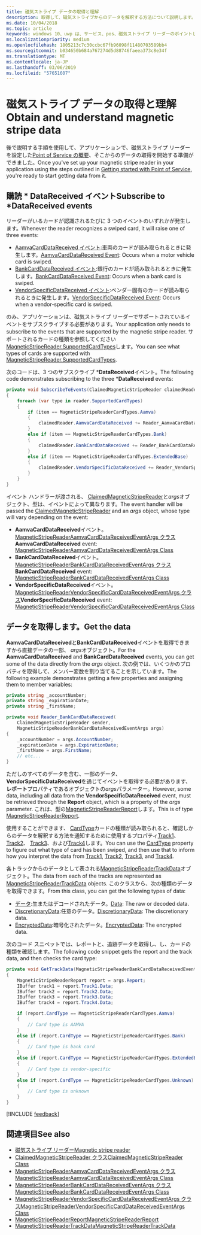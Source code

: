 ```yaml
---
title: 磁気ストライプ データの取得と理解
description: 取得して、磁気ストライプからのデータを解釈する方法について説明します。
ms.date: 10/04/2018
ms.topic: article
keywords: windows 10、uwp は、サービス、pos、磁気ストライプ リーダーのポイントします。
ms.localizationpriority: medium
ms.openlocfilehash: 1805213c7c30ccbc67fb96098f11480703589bb4
ms.sourcegitcommit: b034650b684a767274d5d88746faeea373c8e34f
ms.translationtype: MT
ms.contentlocale: ja-JP
ms.lasthandoff: 03/06/2019
ms.locfileid: "57651607"
---
```

# <a name="obtain-and-understand-magnetic-stripe-data"></a><span data-ttu-id="b2124-104">磁気ストライプ データの取得と理解</span><span class="sxs-lookup"><span data-stu-id="b2124-104">Obtain and understand magnetic stripe data</span></span>

<span data-ttu-id="b2124-105">後で説明する手順を使用して、アプリケーションで、磁気ストライプ リーダーを設定した[Point of Service の概要](pos-basics.md)、そこからのデータの取得を開始する準備ができました。</span><span class="sxs-lookup"><span data-stu-id="b2124-105">Once you've set up your magnetic stripe reader in your application using the steps outlined in [Getting started with Point of Service](pos-basics.md), you're ready to start getting data from it.</span></span>

## <a name="subscribe-to-datareceived-events"></a><span data-ttu-id="b2124-106">購読 \* DataReceived イベント</span><span class="sxs-lookup"><span data-stu-id="b2124-106">Subscribe to \*DataReceived events</span></span>

<span data-ttu-id="b2124-107">リーダーがいるカードが認識されるたびに 3 つのイベントのいずれかが発生します。</span><span class="sxs-lookup"><span data-stu-id="b2124-107">Whenever the reader recognizes a swiped card, it will raise one of three events:</span></span>

* <span data-ttu-id="b2124-108">[AamvaCardDataReceived イベント](https://docs.microsoft.com/uwp/api/windows.devices.pointofservice.claimedmagneticstripereader.aamvacarddatareceived):車両のカードが読み取られるときに発生します。</span><span class="sxs-lookup"><span data-stu-id="b2124-108">[AamvaCardDataReceived Event](https://docs.microsoft.com/uwp/api/windows.devices.pointofservice.claimedmagneticstripereader.aamvacarddatareceived): Occurs when a motor vehicle card is swiped.</span></span>
* <span data-ttu-id="b2124-109">[BankCardDataReceived イベント](https://docs.microsoft.com/uwp/api/windows.devices.pointofservice.claimedmagneticstripereader.aamvacarddatareceived):銀行のカードが読み取られるときに発生します。</span><span class="sxs-lookup"><span data-stu-id="b2124-109">[BankCardDataReceived Event](https://docs.microsoft.com/uwp/api/windows.devices.pointofservice.claimedmagneticstripereader.aamvacarddatareceived): Occurs when a bank card is swiped.</span></span>
* <span data-ttu-id="b2124-110">[VendorSpecificDataReceived イベント](https://docs.microsoft.com/uwp/api/windows.devices.pointofservice.claimedmagneticstripereader.vendorspecificdatareceived):ベンダー固有のカードが読み取られるときに発生します。</span><span class="sxs-lookup"><span data-stu-id="b2124-110">[VendorSpecificDataReceived Event](https://docs.microsoft.com/uwp/api/windows.devices.pointofservice.claimedmagneticstripereader.vendorspecificdatareceived): Occurs when a vendor-specific card is swiped.</span></span>

<span data-ttu-id="b2124-111">のみ、アプリケーションは、磁気ストライプ リーダーでサポートされているイベントをサブスクライブする必要があります。</span><span class="sxs-lookup"><span data-stu-id="b2124-111">Your application only needs to subscribe to the events that are supported by the magnetic stripe reader.</span></span> <span data-ttu-id="b2124-112">サポートされるカードの種類を参照してください[MagneticStripeReader.SupportedCardTypes](https://docs.microsoft.com/uwp/api/windows.devices.pointofservice.magneticstripereader.supportedcardtypes
)します。</span><span class="sxs-lookup"><span data-stu-id="b2124-112">You can see what types of cards are supported with [MagneticStripeReader.SupportedCardTypes](https://docs.microsoft.com/uwp/api/windows.devices.pointofservice.magneticstripereader.supportedcardtypes
).</span></span>

<span data-ttu-id="b2124-113">次のコードは、3 つのサブスクライブ \***DataReceived**イベント。</span><span class="sxs-lookup"><span data-stu-id="b2124-113">The following code demonstrates subscribing to the three \***DataReceived** events:</span></span>

```cs
private void SubscribeToEvents(ClaimedMagneticStripeReader claimedReader, MagneticStripeReader reader)
{
    foreach (var type in reader.SupportedCardTypes)
    {
        if (item == MagneticStripeReaderCardTypes.Aamva)
        {
            claimedReader.AamvaCardDataReceived += Reader_AamvaCardDataReceived;
        }
        else if (item == MagneticStripeReaderCardTypes.Bank)
        {
            claimedReader.BankCardDataReceived += Reader_BankCardDataReceived;
        }
        else if (item == MagneticStripeReaderCardTypes.ExtendedBase)
        {
            claimedReader.VendorSpecificDataReceived += Reader_VendorSpecificDataReceived;
        }
    }
}
```

<span data-ttu-id="b2124-114">イベント ハンドラーが渡される、 [ClaimedMagneticStripeReader](https://docs.microsoft.com/uwp/api/windows.devices.pointofservice.claimedmagneticstripereader)と*args*オブジェクト、型は、イベントによって異なります。</span><span class="sxs-lookup"><span data-stu-id="b2124-114">The event handler will be passed the [ClaimedMagneticStripeReader](https://docs.microsoft.com/uwp/api/windows.devices.pointofservice.claimedmagneticstripereader) and an *args* object, whose type will vary depending on the event:</span></span>

* <span data-ttu-id="b2124-115">**AamvaCardDataReceived**イベント。[MagneticStripeReaderAamvaCardDataReceivedEventArgs クラス](https://docs.microsoft.com/uwp/api/windows.devices.pointofservice.magneticstripereaderaamvacarddatareceivedeventargs)</span><span class="sxs-lookup"><span data-stu-id="b2124-115">**AamvaCardDataReceived** event: [MagneticStripeReaderAamvaCardDataReceivedEventArgs Class](https://docs.microsoft.com/uwp/api/windows.devices.pointofservice.magneticstripereaderaamvacarddatareceivedeventargs)</span></span>
* <span data-ttu-id="b2124-116">**BankCardDataReceived**イベント。[MagneticStripeReaderBankCardDataReceivedEventArgs クラス](https://docs.microsoft.com/uwp/api/windows.devices.pointofservice.magneticstripereaderbankcarddatareceivedeventargs)</span><span class="sxs-lookup"><span data-stu-id="b2124-116">**BankCardDataReceived** event: [MagneticStripeReaderBankCardDataReceivedEventArgs Class](https://docs.microsoft.com/uwp/api/windows.devices.pointofservice.magneticstripereaderbankcarddatareceivedeventargs)</span></span>
* <span data-ttu-id="b2124-117">**VendorSpecificDataReceived**イベント。[MagneticStripeReaderVendorSpecificCardDataReceivedEventArgs クラス](https://docs.microsoft.com/uwp/api/windows.devices.pointofservice.magneticstripereadervendorspecificcarddatareceivedeventargs)</span><span class="sxs-lookup"><span data-stu-id="b2124-117">**VendorSpecificDataReceived** event: [MagneticStripeReaderVendorSpecificCardDataReceivedEventArgs Class](https://docs.microsoft.com/uwp/api/windows.devices.pointofservice.magneticstripereadervendorspecificcarddatareceivedeventargs)</span></span>

## <a name="get-the-data"></a><span data-ttu-id="b2124-118">データを取得します。</span><span class="sxs-lookup"><span data-stu-id="b2124-118">Get the data</span></span>

<span data-ttu-id="b2124-119">**AamvaCardDataReceived**と**BankCardDataReceived**イベントを取得できますから直接データの一部、 *args*オブジェクト。</span><span class="sxs-lookup"><span data-stu-id="b2124-119">For the **AamvaCardDataReceived** and **BankCardDataReceived** events, you can get some of the data directly from the *args* object.</span></span> <span data-ttu-id="b2124-120">次の例では、いくつかのプロパティを取得して、メンバー変数を割り当てることを示しています。</span><span class="sxs-lookup"><span data-stu-id="b2124-120">The following example demonstrates getting a few properties and assigning them to member variables:</span></span>

```cs
private string _accountNumber;
private string _expirationDate;
private string _firstName;

private void Reader_BankCardDataReceived(
    ClaimedMagneticStripeReader sender, 
    MagneticStripeReaderBankCardDataReceivedEventArgs args)
{
    _accountNumber = args.AccountNumber;
    _expirationDate = args.ExpirationDate;
    _firstName = args.FirstName;
    // etc...
}
```

<span data-ttu-id="b2124-121">ただしのすべてのデータを含む、一部のデータ、 **VendorSpecificDataReceived**を通じてイベントを取得する必要があります、**レポート**プロパティであるオブジェクトの*args*パラメーター。</span><span class="sxs-lookup"><span data-stu-id="b2124-121">However, some data, including all data from the **VendorSpecificDataReceived** event, must be retrieved through the **Report** object, which is a property of the *args* parameter.</span></span> <span data-ttu-id="b2124-122">これは、型の[MagneticStripeReaderReport](https://docs.microsoft.com/uwp/api/windows.devices.pointofservice.magneticstripereaderreport)します。</span><span class="sxs-lookup"><span data-stu-id="b2124-122">This is of type [MagneticStripeReaderReport](https://docs.microsoft.com/uwp/api/windows.devices.pointofservice.magneticstripereaderreport).</span></span>

<span data-ttu-id="b2124-123">使用することができます、 [CardType](https://docs.microsoft.com/uwp/api/windows.devices.pointofservice.magneticstripereaderreport.cardtype)カードの種類が読み取られると、確認しからのデータを解釈する方法を通知するために使用するプロパティ[Track1](https://docs.microsoft.com/uwp/api/windows.devices.pointofservice.magneticstripereaderreport.track1)、 [Track2](https://docs.microsoft.com/uwp/api/windows.devices.pointofservice.magneticstripereaderreport.track2)、 [Track3](https://docs.microsoft.com/uwp/api/windows.devices.pointofservice.magneticstripereaderreport.track3)、および[Track4](https://docs.microsoft.com/uwp/api/windows.devices.pointofservice.magneticstripereaderreport.track4)します。</span><span class="sxs-lookup"><span data-stu-id="b2124-123">You can use the [CardType](https://docs.microsoft.com/uwp/api/windows.devices.pointofservice.magneticstripereaderreport.cardtype) property to figure out what type of card has been swiped, and then use that to inform how you interpret the data from [Track1](https://docs.microsoft.com/uwp/api/windows.devices.pointofservice.magneticstripereaderreport.track1), [Track2](https://docs.microsoft.com/uwp/api/windows.devices.pointofservice.magneticstripereaderreport.track2), [Track3](https://docs.microsoft.com/uwp/api/windows.devices.pointofservice.magneticstripereaderreport.track3), and [Track4](https://docs.microsoft.com/uwp/api/windows.devices.pointofservice.magneticstripereaderreport.track4).</span></span>

<span data-ttu-id="b2124-124">各トラックからのデータとして表される[MagneticStripeReaderTrackData](https://docs.microsoft.com/uwp/api/windows.devices.pointofservice.magneticstripereadertrackdata)オブジェクト。</span><span class="sxs-lookup"><span data-stu-id="b2124-124">The data from each of the tracks are represented as [MagneticStripeReaderTrackData](https://docs.microsoft.com/uwp/api/windows.devices.pointofservice.magneticstripereadertrackdata) objects.</span></span> <span data-ttu-id="b2124-125">このクラスから、次の種類のデータを取得できます。</span><span class="sxs-lookup"><span data-stu-id="b2124-125">From this class, you can get the following types of data:</span></span>

* <span data-ttu-id="b2124-126">[データ](https://docs.microsoft.com/uwp/api/windows.devices.pointofservice.magneticstripereadertrackdata.data):生またはデコードされたデータ。</span><span class="sxs-lookup"><span data-stu-id="b2124-126">[Data](https://docs.microsoft.com/uwp/api/windows.devices.pointofservice.magneticstripereadertrackdata.data): The raw or decoded data.</span></span>
* <span data-ttu-id="b2124-127">[DiscretionaryData](https://docs.microsoft.com/uwp/api/windows.devices.pointofservice.magneticstripereadertrackdata.discretionarydata):任意のデータ。</span><span class="sxs-lookup"><span data-stu-id="b2124-127">[DiscretionaryData](https://docs.microsoft.com/uwp/api/windows.devices.pointofservice.magneticstripereadertrackdata.discretionarydata): The discretionary data.</span></span> 
* <span data-ttu-id="b2124-128">[EncryptedData](https://docs.microsoft.com/uwp/api/windows.devices.pointofservice.magneticstripereadertrackdata.encrypteddata):暗号化されたデータ。</span><span class="sxs-lookup"><span data-stu-id="b2124-128">[EncryptedData](https://docs.microsoft.com/uwp/api/windows.devices.pointofservice.magneticstripereadertrackdata.encrypteddata): The encrypted data.</span></span>

<span data-ttu-id="b2124-129">次のコード スニペットでは、レポートと、追跡データを取得し、し、カードの種類を確認します。</span><span class="sxs-lookup"><span data-stu-id="b2124-129">The following code snippet gets the report and the track data, and then checks the card type:</span></span>

```cs
private void GetTrackData(MagneticStripeReaderBankCardDataReceivedEventArgs args)
{
    MagneticStripeReaderReport report = args.Report;
    IBuffer track1 = report.Track1.Data;
    IBuffer track2 = report.Track2.Data;
    IBuffer track3 = report.Track3.Data;
    IBuffer track4 = report.Track4.Data;

    if (report.CardType == MagneticStripeReaderCardTypes.Aamva)
    {
        // Card type is AAMVA
    }
    else if (report.CardType == MagneticStripeReaderCardTypes.Bank)
    {
        // Card type is bank card
    }
    else if (report.CardType == MagneticStripeReaderCardTypes.ExtendedBase)
    {
        // Card type is vendor-specific
    }
    else if (report.CardType == MagneticStripeReaderCardTypes.Unknown)
    {
        // Card type is unknown
    }
}
```

[!INCLUDE [feedback](./includes/pos-feedback.md)]

## <a name="see-also"></a><span data-ttu-id="b2124-130">関連項目</span><span class="sxs-lookup"><span data-stu-id="b2124-130">See also</span></span>

* [<span data-ttu-id="b2124-131">磁気ストライプ リーダー</span><span class="sxs-lookup"><span data-stu-id="b2124-131">Magnetic stripe reader</span></span>](pos-magnetic-stripe-reader.md)
* [<span data-ttu-id="b2124-132">ClaimedMagneticStripeReader クラス</span><span class="sxs-lookup"><span data-stu-id="b2124-132">ClaimedMagneticStripeReader Class</span></span>](https://docs.microsoft.com/uwp/api/windows.devices.pointofservice.claimedmagneticstripereader)
* [<span data-ttu-id="b2124-133">MagneticStripeReaderAamvaCardDataReceivedEventArgs クラス</span><span class="sxs-lookup"><span data-stu-id="b2124-133">MagneticStripeReaderAamvaCardDataReceivedEventArgs Class</span></span>](https://docs.microsoft.com/uwp/api/windows.devices.pointofservice.magneticstripereaderaamvacarddatareceivedeventargs)
* [<span data-ttu-id="b2124-134">MagneticStripeReaderBankCardDataReceivedEventArgs クラス</span><span class="sxs-lookup"><span data-stu-id="b2124-134">MagneticStripeReaderBankCardDataReceivedEventArgs Class</span></span>](https://docs.microsoft.com/uwp/api/windows.devices.pointofservice.magneticstripereaderbankcarddatareceivedeventargs)
* [<span data-ttu-id="b2124-135">MagneticStripeReaderVendorSpecificCardDataReceivedEventArgs クラス</span><span class="sxs-lookup"><span data-stu-id="b2124-135">MagneticStripeReaderVendorSpecificCardDataReceivedEventArgs Class</span></span>](https://docs.microsoft.com/uwp/api/windows.devices.pointofservice.magneticstripereadervendorspecificcarddatareceivedeventargs)
* [<span data-ttu-id="b2124-136">MagneticStripeReaderReport</span><span class="sxs-lookup"><span data-stu-id="b2124-136">MagneticStripeReaderReport</span></span>](https://docs.microsoft.com/uwp/api/windows.devices.pointofservice.magneticstripereaderreport)
* [<span data-ttu-id="b2124-137">MagneticStripeReaderTrackData</span><span class="sxs-lookup"><span data-stu-id="b2124-137">MagneticStripeReaderTrackData</span></span>](https://docs.microsoft.com/uwp/api/windows.devices.pointofservice.magneticstripereadertrackdata)